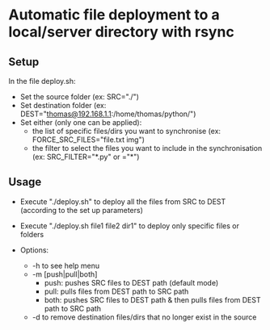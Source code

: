 # Automatic file deployment to a local/server directory with rsync

## Setup 
In the file deploy.sh:
* Set the source folder (ex: SRC="./")
* Set destination folder (ex: DEST="thomas@192.168.1.1:/home/thomas/python/")
* Set either (only one can be applied):
  * the list of specific files/dirs you want to synchronise (ex: FORCE_SRC_FILES="file.txt img")
  * the filter to select the files you want to include in the synchronisation (ex: SRC_FILTER="\*.py" or ="\*")


## Usage 
* Execute "./deploy.sh" to deploy all the files from SRC to DEST (according to the set up parameters)
* Execute "./deploy.sh file1 file2 dir1" to deploy only specific files or folders

* Options:
  * -h to see help menu
  * -m [push|pull|both]
    * push: pushes SRC files to DEST path (default mode)
    * pull: pulls files from DEST path to SRC path
    * both: pushes SRC files to DEST path & then pulls files from DEST path to SRC path
  * -d to remove destination files/dirs that no longer exist in the source
